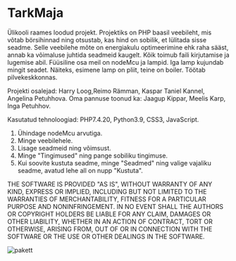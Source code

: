 # TarkMaja
Ülikooli raames loodud projekt. Projektiks on PHP baasil veebileht, mis võtab börsihinnad ning otsustab, kas hind on sobilik, et lülitada sisse seadme. Selle veebilehe mõte on energiakulu optimeerimine ehk raha sääst, annab ka võimaluse juhtida seadmeid kaugelt. Kõik toimub faili kirjutamise ja lugemise abil. Füüsiline osa meil on nodeMcu ja lampid. Iga lamp kujundab mingit seadet. Näiteks, esimene lamp on pliit, teine on boiler. Töötab pilvekeskkonnas. 

Projekti osalejad: Harry Loog,Reimo Rämman, Kaspar Taniel Kannel, Angelina Petuhhova.
Oma pannuse toonud ka: Jaagup Kippar, Meelis Karp, Inga Petuhhov.

Kasutatud tehnoloogiad: PHP7.4.20, Python3.9, CSS3, JavaScript.

1. Ühindage nodeMcu arvutiga.
2. Minge veebilehele.
3. Lisage seadmeid ning võimsust.
4. Minge "Tingimused" ning pange sobiliku tingimuse. 
5. Kui soovite kustuta seadme, minge "Seadmed" ning valige vajaliku seadme, avatud lehe all on nupp "Kustuta".

THE SOFTWARE IS PROVIDED "AS IS", WITHOUT WARRANTY OF ANY KIND, EXPRESS OR
IMPLIED, INCLUDING BUT NOT LIMITED TO THE WARRANTIES OF MERCHANTABILITY,
FITNESS FOR A PARTICULAR PURPOSE AND NONINFRINGEMENT. IN NO EVENT SHALL THE
AUTHORS OR COPYRIGHT HOLDERS BE LIABLE FOR ANY CLAIM, DAMAGES OR OTHER
LIABILITY, WHETHER IN AN ACTION OF CONTRACT, TORT OR OTHERWISE, ARISING FROM,
OUT OF OR IN CONNECTION WITH THE SOFTWARE OR THE USE OR OTHER DEALINGS IN THE
SOFTWARE.

![pakett](https://user-images.githubusercontent.com/85555244/122676688-c5bbc580-d1e7-11eb-997a-6fd838665b12.png)


